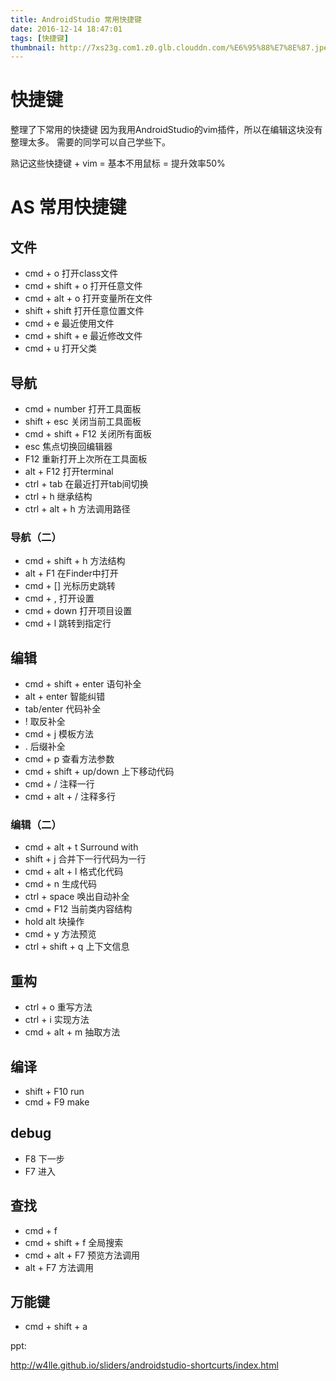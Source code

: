 ```yaml
---
title: AndroidStudio 常用快捷键
date: 2016-12-14 18:47:01
tags: [快捷键]
thumbnail: http://7xs23g.com1.z0.glb.clouddn.com/%E6%95%88%E7%8E%87.jpeg
---
```



# 快捷键

整理了下常用的快捷键
因为我用AndroidStudio的vim插件，所以在编辑这块没有整理太多。
需要的同学可以自己学些下。

熟记这些快捷键 + vim = 基本不用鼠标 = 提升效率50%

<!-- more -->

# AS 常用快捷键

## 文件

 - cmd + o                  打开class文件
 - cmd + shift + o          打开任意文件
 - cmd + alt + o            打开变量所在文件
 - shift + shift            打开任意位置文件
 - cmd + e                  最近使用文件
 - cmd + shift + e          最近修改文件
 - cmd + u                  打开父类

## 导航

 - cmd + number             打开工具面板
 - shift + esc              关闭当前工具面板
 - cmd + shift + F12        关闭所有面板
 - esc                      焦点切换回编辑器
 - F12                      重新打开上次所在工具面板
 - alt + F12                打开terminal
 - ctrl + tab               在最近打开tab间切换
 - ctrl + h                 继承结构
 - ctrl + alt + h           方法调用路径

### 导航（二）

 - cmd + shift + h          方法结构            
 - alt + F1                 在Finder中打开
 - cmd + []                 光标历史跳转
 - cmd + ,                  打开设置
 - cmd + down               打开项目设置
 - cmd + l                  跳转到指定行

## 编辑

 - cmd + shift + enter      语句补全
 - alt + enter              智能纠错
 - tab/enter                代码补全
 - !                        取反补全
 - cmd + j                  模板方法
 - .                        后缀补全
 - cmd + p                  查看方法参数
 - cmd + shift + up/down    上下移动代码
 - cmd + /                  注释一行
 - cmd + alt + /            注释多行

### 编辑（二）

 - cmd + alt + t            Surround with
 - shift + j                合并下一行代码为一行
 - cmd + alt + l            格式化代码
 - cmd + n                  生成代码
 - ctrl + space             唤出自动补全
 - cmd + F12                当前类内容结构
 - hold alt                 块操作
 - cmd + y                  方法预览
 - ctrl + shift + q         上下文信息

## 重构

 - ctrl + o                 重写方法
 - ctrl + i                 实现方法
 - cmd + alt + m            抽取方法

## 编译

 - shift + F10                 run
 - cmd + F9                    make

## debug

 - F8                          下一步
 - F7                          进入

## 查找

- cmd + f                       
- cmd + shift + f               全局搜索
- cmd + alt + F7                预览方法调用
- alt + F7                      方法调用


## 万能键

- cmd + shift + a 

ppt:

http://w4lle.github.io/sliders/androidstudio-shortcurts/index.html
